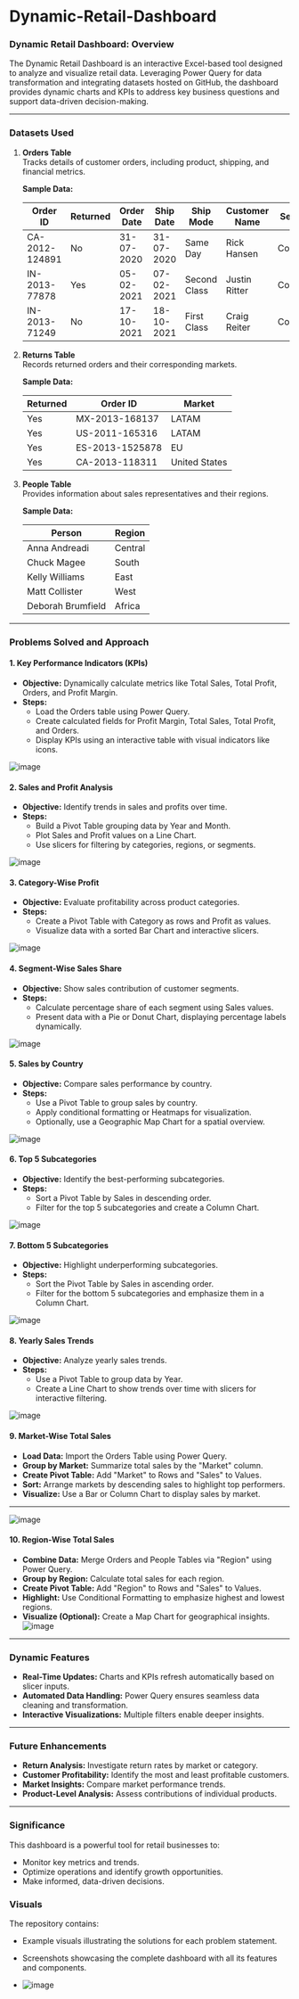 # Dynamic-Retail-Dashboard 
### Dynamic Retail Dashboard: Overview

The Dynamic Retail Dashboard is an interactive Excel-based tool designed to analyze and visualize retail data. Leveraging Power Query for data transformation and integrating datasets hosted on GitHub, the dashboard provides dynamic charts and KPIs to address key business questions and support data-driven decision-making.

---

### Datasets Used

1. **Orders Table**  
   Tracks details of customer orders, including product, shipping, and financial metrics.  

   **Sample Data:**

   | Order ID        | Returned | Order Date | Ship Date | Ship Mode      | Customer Name | Segment   | Country        | Market  | Sales   | Profit | Discount |
   |-----------------|----------|------------|-----------|----------------|---------------|-----------|----------------|---------|---------|--------|----------|
   | CA-2012-124891 | No       | 31-07-2020 | 31-07-2020| Same Day       | Rick Hansen   | Consumer  | United States  | US      | 2309.65 | 762.18 | 0        |
   | IN-2013-77878  | Yes      | 05-02-2021 | 07-02-2021| Second Class   | Justin Ritter | Corporate | Australia      | APAC    | 3709.40 | -288.77| 0.1      |
   | IN-2013-71249  | No       | 17-10-2021 | 18-10-2021| First Class    | Craig Reiter  | Consumer  | Australia      | APAC    | 5175.17 | 919.97 | 0.1      |

2. **Returns Table**  
   Records returned orders and their corresponding markets.

   **Sample Data:**

   | Returned | Order ID       | Market         |
   |----------|----------------|----------------|
   | Yes      | MX-2013-168137 | LATAM          |
   | Yes      | US-2011-165316 | LATAM          |
   | Yes      | ES-2013-1525878| EU             |
   | Yes      | CA-2013-118311 | United States  |

3. **People Table**  
   Provides information about sales representatives and their regions.

   **Sample Data:**

   | Person            | Region   |
   |-------------------|----------|
   | Anna Andreadi     | Central  |
   | Chuck Magee       | South    |
   | Kelly Williams    | East     |
   | Matt Collister    | West     |
   | Deborah Brumfield | Africa   |

---

### Problems Solved and Approach

#### 1. **Key Performance Indicators (KPIs)**
   - **Objective:** Dynamically calculate metrics like Total Sales, Total Profit, Orders, and Profit Margin.
   - **Steps:**  
     - Load the Orders table using Power Query.  
     - Create calculated fields for Profit Margin, Total Sales, Total Profit, and Orders.  
     - Display KPIs using an interactive table with visual indicators like icons.

![image](https://github.com/user-attachments/assets/8ca3fa2d-a4c1-4439-9400-c04a9143f2c9)


#### 2. **Sales and Profit Analysis**
   - **Objective:** Identify trends in sales and profits over time.  
   - **Steps:**  
     - Build a Pivot Table grouping data by Year and Month.  
     - Plot Sales and Profit values on a Line Chart.  
     - Use slicers for filtering by categories, regions, or segments.

![image](https://github.com/user-attachments/assets/dbaeb84d-f3f3-434b-8217-add4acc97d3f)


#### 3. **Category-Wise Profit**
   - **Objective:** Evaluate profitability across product categories.  
   - **Steps:**  
     - Create a Pivot Table with Category as rows and Profit as values.  
     - Visualize data with a sorted Bar Chart and interactive slicers.

![image](https://github.com/user-attachments/assets/51b99977-c762-4c66-ae64-56bd765a7192)


#### 4. **Segment-Wise Sales Share**
   - **Objective:** Show sales contribution of customer segments.  
   - **Steps:**  
     - Calculate percentage share of each segment using Sales values.  
     - Present data with a Pie or Donut Chart, displaying percentage labels dynamically.

![image](https://github.com/user-attachments/assets/344f2889-7660-48eb-9d88-9e5162d4b6d0)


#### 5. **Sales by Country**
   - **Objective:** Compare sales performance by country.  
   - **Steps:**  
     - Use a Pivot Table to group sales by country.  
     - Apply conditional formatting or Heatmaps for visualization.  
     - Optionally, use a Geographic Map Chart for a spatial overview.

![image](https://github.com/user-attachments/assets/ca621679-ef0b-447a-9f6a-98b13e71d07c)


#### 6. **Top 5 Subcategories**
   - **Objective:** Identify the best-performing subcategories.  
   - **Steps:**  
     - Sort a Pivot Table by Sales in descending order.  
     - Filter for the top 5 subcategories and create a Column Chart.

![image](https://github.com/user-attachments/assets/452beea5-bce6-4746-bda7-5b3976837820)


#### 7. **Bottom 5 Subcategories**
   - **Objective:** Highlight underperforming subcategories.  
   - **Steps:**  
     - Sort the Pivot Table by Sales in ascending order.  
     - Filter for the bottom 5 subcategories and emphasize them in a Column Chart.

![image](https://github.com/user-attachments/assets/9c01cae6-f4f9-4657-a036-fba9c9128693)


#### 8. **Yearly Sales Trends**
   - **Objective:** Analyze yearly sales trends.  
   - **Steps:**  
     - Use a Pivot Table to group data by Year.  
     - Create a Line Chart to show trends over time with slicers for interactive filtering.

![image](https://github.com/user-attachments/assets/4ec4d2e5-3787-455a-9953-84378b01daff)


#### 9. **Market-Wise Total Sales** 

- **Load Data:** Import the Orders Table using Power Query.  
- **Group by Market:** Summarize total sales by the "Market" column.  
- **Create Pivot Table:** Add "Market" to Rows and "Sales" to Values.  
- **Sort:** Arrange markets by descending sales to highlight top performers.  
- **Visualize:** Use a Bar or Column Chart to display sales by market.

---


![image](https://github.com/user-attachments/assets/4d9660a3-fff5-43d3-86d6-9b65f0d6e281)


#### 10. **Region-Wise Total Sales**  

   - **Combine Data:** Merge Orders and People Tables via "Region" using Power Query.  
- **Group by Region:** Calculate total sales for each region.  
- **Create Pivot Table:** Add "Region" to Rows and "Sales" to Values.  
- **Highlight:** Use Conditional Formatting to emphasize highest and lowest regions.  
- **Visualize (Optional):** Create a Map Chart for geographical insights.
![image](https://github.com/user-attachments/assets/74534801-9a3b-40c0-bd8d-c3ac046c37d5)

---

### Dynamic Features
- **Real-Time Updates:** Charts and KPIs refresh automatically based on slicer inputs.
- **Automated Data Handling:** Power Query ensures seamless data cleaning and transformation.
- **Interactive Visualizations:** Multiple filters enable deeper insights.

---

### Future Enhancements
- **Return Analysis:** Investigate return rates by market or category.  
- **Customer Profitability:** Identify the most and least profitable customers.  
- **Market Insights:** Compare market performance trends.  
- **Product-Level Analysis:** Assess contributions of individual products.

---

### Significance
This dashboard is a powerful tool for retail businesses to:
- Monitor key metrics and trends.
- Optimize operations and identify growth opportunities.
- Make informed, data-driven decisions.

### Visuals  
The repository contains:  

- Example visuals illustrating the solutions for each problem statement.  
- Screenshots showcasing the complete dashboard with all its features and components.

- ![image](https://github.com/user-attachments/assets/80f10fd7-2d6c-4989-8738-a886ab1cf3bc)

